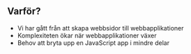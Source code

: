 ##  Varför?
<ul>
	<li>Vi har gått från att skapa webbsidor till webbapplikationer</li>
	<li>Komplexiteten ökar när webbapplikationer växer</li>
	<li>Behov att bryta upp en JavaScript app i mindre delar</li>
</ul>

